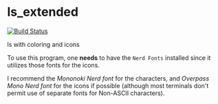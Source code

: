 # ls_extended

[![Build Status](https://travis-ci.com/Electrux/ls_extended.svg?branch=master)](https://travis-ci.com/Electrux/ls_extended)

ls with coloring and icons

To use this program, one **needs** to have the `Nerd Fonts` installed since it utilizes those fonts for the icons.

I recommend the *Mononoki Nerd font* for the characters, and *Overpass Mono Nerd font* for the icons if possible
(although most terminals don't permit use of separate fonts for Non-ASCII characters).

